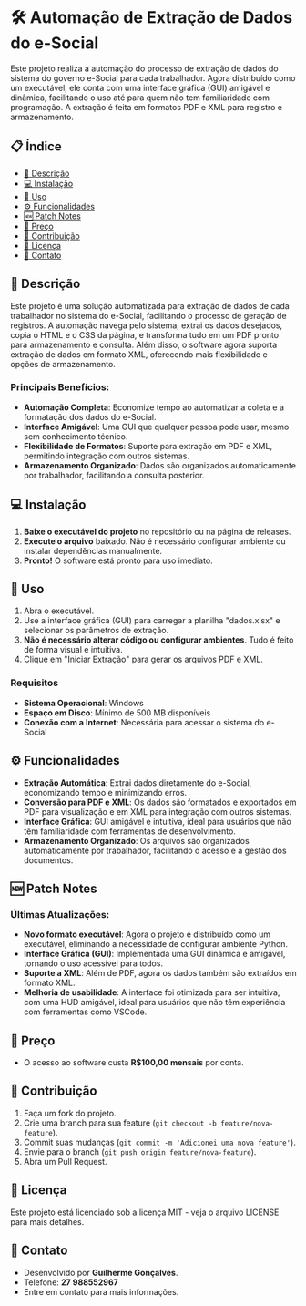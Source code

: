 # 🛠️ Automação de Extração de Dados do e-Social

Este projeto realiza a automação do processo de extração de dados do sistema do governo e-Social para cada trabalhador. Agora distribuído como um executável, ele conta com uma interface gráfica (GUI) amigável e dinâmica, facilitando o uso até para quem não tem familiaridade com programação. A extração é feita em formatos PDF e XML para registro e armazenamento.

## 📋 Índice

- [📝 Descrição](#-descrição)
- [💻 Instalação](#-instalação)
- [🚀 Uso](#-uso)
- [⚙️ Funcionalidades](#-funcionalidades)
- [🆕 Patch Notes](#-patch-notes)
- [💸 Preço](#-preço)
- [🤝 Contribuição](#-contribuição)
- [📜 Licença](#-licença)
- [📧 Contato](#-contato)

## 📝 Descrição

Este projeto é uma solução automatizada para extração de dados de cada trabalhador no sistema do e-Social, facilitando o processo de geração de registros. A automação navega pelo sistema, extrai os dados desejados, copia o HTML e o CSS da página, e transforma tudo em um PDF pronto para armazenamento e consulta. Além disso, o software agora suporta extração de dados em formato XML, oferecendo mais flexibilidade e opções de armazenamento.

### Principais Benefícios:
- **Automação Completa**: Economize tempo ao automatizar a coleta e a formatação dos dados do e-Social.
- **Interface Amigável**: Uma GUI que qualquer pessoa pode usar, mesmo sem conhecimento técnico.
- **Flexibilidade de Formatos**: Suporte para extração em PDF e XML, permitindo integração com outros sistemas.
- **Armazenamento Organizado**: Dados são organizados automaticamente por trabalhador, facilitando a consulta posterior.

## 💻 Instalação

1. **Baixe o executável do projeto** no repositório ou na página de releases.
2. **Execute o arquivo** baixado. Não é necessário configurar ambiente ou instalar dependências manualmente.
3. **Pronto!** O software está pronto para uso imediato.

## 🚀 Uso

1. Abra o executável.
2. Use a interface gráfica (GUI) para carregar a planilha "dados.xlsx" e selecionar os parâmetros de extração.
3. **Não é necessário alterar código ou configurar ambientes**. Tudo é feito de forma visual e intuitiva.
4. Clique em "Iniciar Extração" para gerar os arquivos PDF e XML.

### Requisitos

- **Sistema Operacional**: Windows
- **Espaço em Disco**: Mínimo de 500 MB disponíveis
- **Conexão com a Internet**: Necessária para acessar o sistema do e-Social

## ⚙️ Funcionalidades

- **Extração Automática**: Extrai dados diretamente do e-Social, economizando tempo e minimizando erros.
- **Conversão para PDF e XML**: Os dados são formatados e exportados em PDF para visualização e em XML para integração com outros sistemas.
- **Interface Gráfica**: GUI amigável e intuitiva, ideal para usuários que não têm familiaridade com ferramentas de desenvolvimento.
- **Armazenamento Organizado**: Os arquivos são organizados automaticamente por trabalhador, facilitando o acesso e a gestão dos documentos.

## 🆕 Patch Notes

### Últimas Atualizações:
- **Novo formato executável**: Agora o projeto é distribuído como um executável, eliminando a necessidade de configurar ambiente Python.
- **Interface Gráfica (GUI)**: Implementada uma GUI dinâmica e amigável, tornando o uso acessível para todos.
- **Suporte a XML**: Além de PDF, agora os dados também são extraídos em formato XML.
- **Melhoria de usabilidade**: A interface foi otimizada para ser intuitiva, com uma HUD amigável, ideal para usuários que não têm experiência com ferramentas como VSCode.

## 💸 Preço

- O acesso ao software custa **R$100,00 mensais** por conta.

## 🤝 Contribuição

1. Faça um fork do projeto.
2. Crie uma branch para sua feature (`git checkout -b feature/nova-feature`).
3. Commit suas mudanças (`git commit -m 'Adicionei uma nova feature'`).
4. Envie para o branch (`git push origin feature/nova-feature`).
5. Abra um Pull Request.

## 📜 Licença

Este projeto está licenciado sob a licença MIT - veja o arquivo LICENSE para mais detalhes.

## 📧 Contato

- Desenvolvido por **Guilherme Gonçalves**.
- Telefone: **27 988552967**
- Entre em contato para mais informações.
